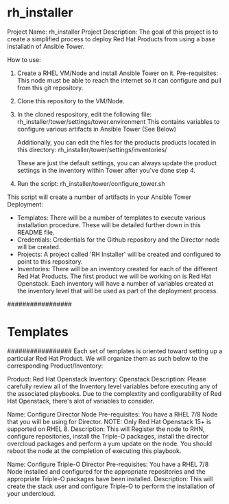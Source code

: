 # rh_installer
Project Name: rh_installer
Project Description: The goal of this project is to create a simplified process to 
                     deploy Red Hat Products from using a base installatin of Ansible Tower.

How to use:

1) Create a RHEL VM/Node and install Ansible Tower on it.
   Pre-requisites:
     This node must be able to reach the internet so it can configure and pull
     from this git repository.
2) Clone this repository to the VM/Node.
3) In the cloned respository, edit the following file:
     rh_installer/tower/settings/tower.environment
   This contains variables to configure various artifacts in Ansible Tower (See Below)

   Additionally, you can edit the files for the products products
   located in this directory:
     rh_installer/tower/settings/inventories/

   These are just the default settings, you can always update the product settings in
   the inventory within Tower after you've done step 4.

4) Run the script: rh_installer/tower/configure_tower.sh

This script will create a number of artifacts in your Ansible Tower Deployment:
- Templates:
    There will be a number of templates to execute various installation procedure.
    These will be detailed further down in this README file.
- Credentials:
    Credentials for the Github repository and the Director node will be created.
- Projects:
    A project called 'RH Installer' will be created and configured to point to this repository.
- Inventories:
    There will be an inventory created for each of the different Red Hat Products. The first
    product we will be working on is Red Hat Openstack.  Each inventory will have a number 
    of variables created at the inventory level that will be used as part of the deployment process.

#################
#   Templates   #
#################
Each set of templates is oriented toward setting up a particular Red Hat Product.  We will
organize them as such below to the corresponding Product/Inventory:


Product:  Red Hat Openstack
Inventory: Openstack
Description: Please carefully review all of the Inventory level variables before executing any
             of the associated playbooks. Due to the complextity and configurability of Red Hat
             Openstack, there's alot of variables to consider.

Name: Configure Director Node
Pre-requisites: You have a RHEL 7/8 Node that you will be using for Director.
          NOTE: Only Red Hat Openstack 15+ is supported on RHEL 8.
Description: This will Register the node to RHN, configure repositories, install the Triple-O 
             packages, install the director overcloud packages and perform a yum update
             on the node.  You should reboot the node at the completion of executing this playbook.

Name: Configure Triple-O Director
Pre-requisites: You have a RHEL 7/8 Node installed and configured for the appropriate repositories and
                the appropriate Triple-O packages have been installed.
Description: This will create the stack user and configure Triple-O to perform the installation
             of your undercloud.
